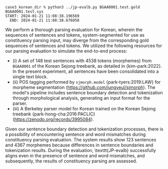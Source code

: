 ```
case3_korean_dir % python3 ../jp-evalb.py BGAA0001.test.gold BGAA0001.test.sys 
START: 2024-01-21 11:08:38.196569
  END: 2024-01-21 11:08:38.676058
```


We perform a thorough parsing evaluation for Korean, wherein the sequences of sentences and tokens, system-segmented for use as constituency parsing input, may diverge from the corresponding gold sequences of sentences and tokens.
We utilized the following resources for our parsing evaluation to simulate the end-to-end process:

- (i) A set of 148 test sentences with 4538 tokens (morphemes)  from `BGAA0001` of the Korean Sejong treebank, as detailed in {kim-park:2022}. In the present experiment, all sentences have been consolidated into a single text block. 
- (ii) POS tagging performed by `sjmorph.model` {park-tyers:2019:LAW} for morpheme segmentation (https://github.com/jungyeul/sjmorph). The model's pipeline includes sentence boundary detection and tokenization through morphological analysis, generating an input format for the parser. 
- (iii) A Berkeley parser model for Korean trained on the Korean Sejong treebank {park-hong-cha:2016:PACLIC} (https://zenodo.org/records/3995084).

Given our sentence boundary detection and tokenization processes, there is a possibility of encountering sentence and word mismatches during constituency parsing evaluation. The system results show 123 sentences and 4367 morphemes because differences in sentence boundaries and tokenization results. 
During the evaluation, \texttt{JP-evalb} successfully aligns even in the presence of sentence and word mismatches, and subsequently, the results of constituency parsing are assessed. 
